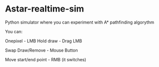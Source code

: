 # Astar-realtime-sim
Python simulator where you can experiment with A* pathfinding algorythm

You can:

Onepixel - LMB
Hold draw - Drag LMB

Swap Draw/Remove - Mouse Button

Move start/end point - RMB (it switches)
